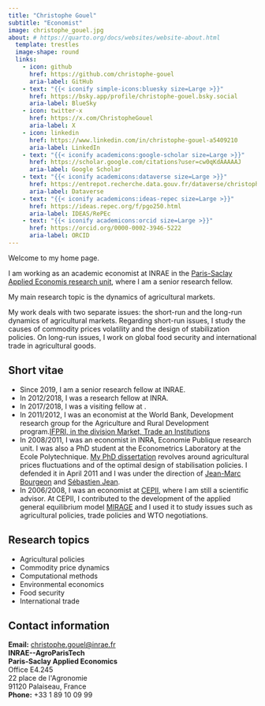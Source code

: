 ```yaml
---
title: "Christophe Gouel"
subtitle: "Economist"
image: christophe_gouel.jpg
about: # https://quarto.org/docs/websites/website-about.html
  template: trestles
  image-shape: round
  links:
    - icon: github
      href: https://github.com/christophe-gouel
      aria-label: GitHub
    - text: "{{< iconify simple-icons:bluesky size=Large >}}"
      href: https://bsky.app/profile/christophe-gouel.bsky.social
      aria-label: BlueSky
    - icon: twitter-x
      href: https://x.com/ChristopheGouel
      aria-label: X
    - icon: linkedin
      href: https://www.linkedin.com/in/christophe-gouel-a5409210
      aria-label: LinkedIn
    - text: "{{< iconify academicons:google-scholar size=Large >}}"
      href: https://scholar.google.com/citations?user=cw0qKdAAAAAJ
      aria-label: Google Scholar
    - text: "{{< iconify academicons:dataverse size=Large >}}"
      href: https://entrepot.recherche.data.gouv.fr/dataverse/christophe-gouel
      aria-label: Dataverse
    - text: "{{< iconify academicons:ideas-repec size=Large >}}"
      href: https://ideas.repec.org/f/pgo250.html
      aria-label: IDEAS/RePEc
    - text: "{{< iconify academicons:orcid size=Large >}}"
      href: https://orcid.org/0000-0002-3946-5222
      aria-label: ORCID
---
```


Welcome to my home page.

I am working as an academic economist at INRAE in the [Paris-Saclay Applied Economis research unit](https://psae-saclay.fr/en/), where I am a senior research fellow.

My main research topic is the dynamics of agricultural markets.

My work deals with two separate issues: the short-run and the long-run dynamics of agricultural markets. Regarding short-run issues, I study the causes of commodity prices volatility and the design of stabilization policies. On long-run issues, I work on global food security and international trade in agricultural goods.

## Short vitae

- Since 2019, I am a senior research fellow at INRAE.
- In 2012/2018, I was a research fellow at INRA.
- In 2017/2018, I was a visiting fellow at .
- In 2011/2012, I was an economist at the World Bank, Development research group for the Agriculture and Rural Development program.[IFPRI, in the division Market, Trade an Institutions](https://www.ifpri.org/division/markets-trade-and-institutions-mtid)
- In 2008/2011, I was an economist in INRA, Economie Publique research unit. I was also a PhD student at the Econometrics Laboratory at the Ecole Polytechnique. [My PhD dissertation](https://pastel.archives-ouvertes.fr/pastel-00584922/) revolves around agricultural prices fluctuations and of the optimal design of stabilisation policies. I defended it in April 2011 and I was under the direction of [Jean-Marc Bourgeon](https://sites.google.com/site/jeanmarcbourgeoneconomics/) and [Sébastien Jean](http://sebastien.jean.eco.free.fr/).
- In 2006/2008, I was an economist at [CEPII](https://www.cepii.fr/CEPII/en/welcome.asp), where I am still a scientific advisor. At CEPII, I contributed to the development of the applied general equilibrium model [MIRAGE](https://mirage-model.eu) and I used it to study issues such as agricultural policies, trade policies and WTO negotiations.

## Research topics

- Agricultural policies
- Commodity price dynamics
- Computational methods
- Environmental economics
- Food security
- International trade

## Contact information

**Email:** <christophe.gouel@inrae.fr>\
**INRAE--AgroParisTech**\
**Paris-Saclay Applied Economics**\
Office E4.245\
22 place de l\'Agronomie\
91120 Palaiseau, France\
**Phone:** +33 1 89 10 09 99
